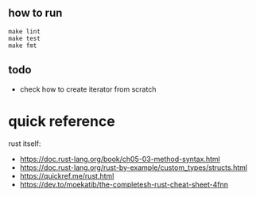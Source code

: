 
## how to run

```
make lint
make test
make fmt
```

## todo
* check how to create iterator from scratch


# quick reference

rust itself:

* https://doc.rust-lang.org/book/ch05-03-method-syntax.html
* https://doc.rust-lang.org/rust-by-example/custom_types/structs.html
* https://quickref.me/rust.html
* https://dev.to/moekatib/the-completesh-rust-cheat-sheet-4fnn
